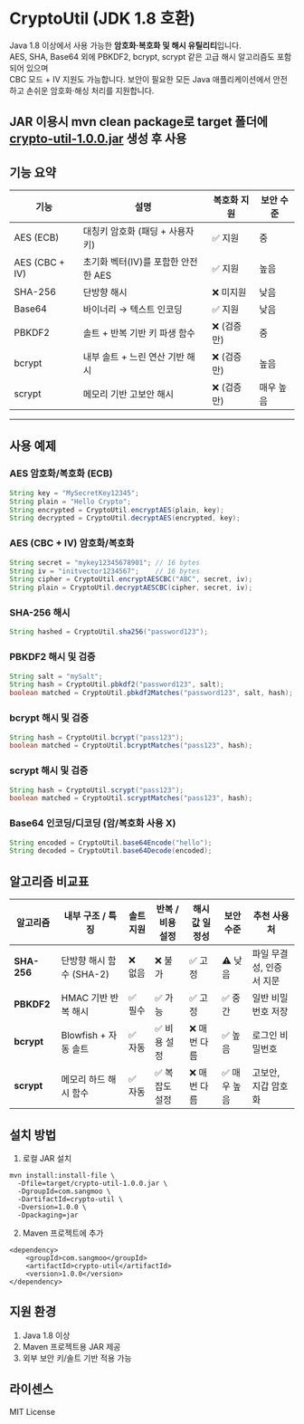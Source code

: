 # CryptoUtil (JDK 1.8 호환)

Java 1.8 이상에서 사용 가능한 **암호화·복호화 및 해시 유틸리티**입니다.  
AES, SHA, Base64 외에 PBKDF2, bcrypt, scrypt 같은 고급 해시 알고리즘도 포함되어 있으며  
CBC 모드 + IV 지원도 가능합니다.
보안이 필요한 모든 Java 애플리케이션에서 안전하고 손쉬운 암호화·해싱 처리를 지원합니다.

JAR 이용시 mvn clean package로 target 폴더에
[crypto-util-1.0.0.jar](target/sensitive-masker-1.0.0.jar) 생성 후 사용
---

## 기능 요약

| 기능              | 설명                                | 복호화 지원 | 보안 수준 |
|------------------|-------------------------------------|--------------|-----------|
| AES (ECB)        | 대칭키 암호화 (패딩 + 사용자 키)     | ✅ 지원      | 중        |
| AES (CBC + IV)   | 초기화 벡터(IV)를 포함한 안전한 AES | ✅ 지원      | 높음       |
| SHA-256          | 단방향 해시                         | ❌ 미지원    | 낮음       |
| Base64           | 바이너리 → 텍스트 인코딩            | ✅ 지원      | 낮음       |
| PBKDF2           | 솔트 + 반복 기반 키 파생 함수       | ❌ (검증만)  | 중         |
| bcrypt           | 내부 솔트 + 느린 연산 기반 해시     | ❌ (검증만)  | 높음       |
| scrypt           | 메모리 기반 고보안 해시             | ❌ (검증만)  | 매우 높음   |

---

## 사용 예제
###  AES 암호화/복호화 (ECB)
```java
String key = "MySecretKey12345";
String plain = "Hello Crypto";
String encrypted = CryptoUtil.encryptAES(plain, key);
String decrypted = CryptoUtil.decryptAES(encrypted, key);
```
### AES (CBC + IV) 암호화/복호화
```java
String secret = "mykey12345678901"; // 16 bytes
String iv = "initvector1234567";    // 16 bytes
String cipher = CryptoUtil.encryptAESCBC("ABC", secret, iv);
String plain = CryptoUtil.decryptAESCBC(cipher, secret, iv);
```
### SHA-256 해시
```java
String hashed = CryptoUtil.sha256("password123");
```
### PBKDF2 해시 및 검증
```java
String salt = "mySalt";
String hash = CryptoUtil.pbkdf2("password123", salt);
boolean matched = CryptoUtil.pbkdf2Matches("password123", salt, hash);
```
### bcrypt 해시 및 검증
```java
String hash = CryptoUtil.bcrypt("pass123");
boolean matched = CryptoUtil.bcryptMatches("pass123", hash);
```
### scrypt 해시 및 검증
```java
String hash = CryptoUtil.scrypt("pass123");
boolean matched = CryptoUtil.scryptMatches("pass123", hash);
```
### Base64 인코딩/디코딩 (암/복호화 사용 X)
```java
String encoded = CryptoUtil.base64Encode("hello");
String decoded = CryptoUtil.base64Decode(encoded);
```
## 알고리즘 비교표
| 알고리즘 | 내부 구조 / 특징 | 솔트 지원 | 반복 / 비용 설정 | 해시 값 일정성 | 보안 수준 | 추천 사용처 |
|----------|-------------------|-----------|------------------|----------------|------------|------------------|
| **SHA-256** | 단방향 해시 함수 (SHA-2) | ❌ 없음 | ❌ 불가 | ✅ 고정 | ⚠️ 낮음 | 파일 무결성, 인증서 지문 |
| **PBKDF2** | HMAC 기반 반복 해시 | ✅ 필수 | ✅ 가능 | ✅ 고정 | ✅ 중간 | 일반 비밀번호 저장 |
| **bcrypt** | Blowfish + 자동 솔트 | ✅ 자동 | ✅ 비용 설정 | ❌ 매번 다름 | ✅ 높음 | 로그인 비밀번호 |
| **scrypt** | 메모리 하드 해시 함수 | ✅ 자동 | ✅ 복잡도 설정 | ❌ 매번 다름 | ✅ 매우 높음 | 고보안, 지갑 암호화 |

## 설치 방법
1. 로컬 JAR 설치
```
mvn install:install-file \
  -Dfile=target/crypto-util-1.0.0.jar \
  -DgroupId=com.sangmoo \
  -DartifactId=crypto-util \
  -Dversion=1.0.0 \
  -Dpackaging=jar
```
2. Maven 프로젝트에 추가
```
<dependency>
    <groupId>com.sangmoo</groupId>
    <artifactId>crypto-util</artifactId>
    <version>1.0.0</version>
</dependency>
```
## 지원 환경
1. Java 1.8 이상 
2. Maven 프로젝트용 JAR 제공
3. 외부 보안 키/솔트 기반 적용 가능

## 라이센스
MIT License
